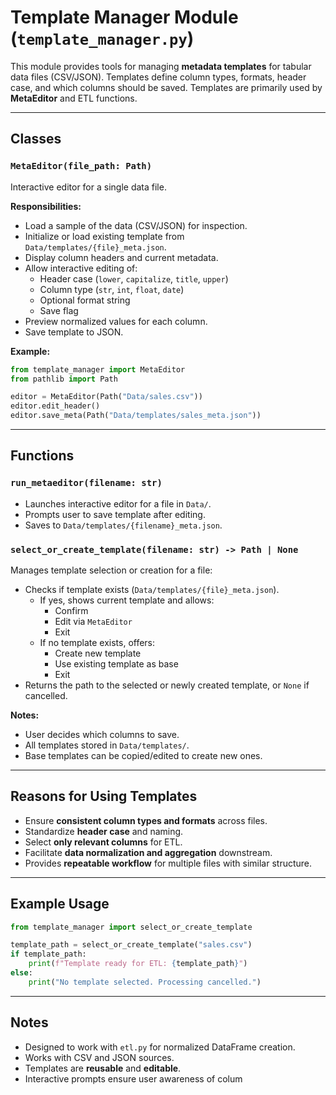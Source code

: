 # Template Manager Module (`template_manager.py`)

This module provides tools for managing **metadata templates** for tabular data files (CSV/JSON). Templates define column types, formats, header case, and which columns should be saved. Templates are primarily used by **MetaEditor** and ETL functions.

---

## Classes

### `MetaEditor(file_path: Path)`

Interactive editor for a single data file.

**Responsibilities:**
- Load a sample of the data (CSV/JSON) for inspection.
- Initialize or load existing template from `Data/templates/{file}_meta.json`.
- Display column headers and current metadata.
- Allow interactive editing of:
  - Header case (`lower`, `capitalize`, `title`, `upper`)
  - Column type (`str`, `int`, `float`, `date`)
  - Optional format string
  - Save flag
- Preview normalized values for each column.
- Save template to JSON.

**Example:**

```python
from template_manager import MetaEditor
from pathlib import Path

editor = MetaEditor(Path("Data/sales.csv"))
editor.edit_header()
editor.save_meta(Path("Data/templates/sales_meta.json"))
```

---

## Functions

### `run_metaeditor(filename: str)`

- Launches interactive editor for a file in `Data/`.
- Prompts user to save template after editing.
- Saves to `Data/templates/{filename}_meta.json`.

### `select_or_create_template(filename: str) -> Path | None`

Manages template selection or creation for a file:

- Checks if template exists (`Data/templates/{file}_meta.json`).
  - If yes, shows current template and allows:
    - Confirm
    - Edit via `MetaEditor`
    - Exit
  - If no template exists, offers:
    - Create new template
    - Use existing template as base
    - Exit
- Returns the path to the selected or newly created template, or `None` if cancelled.

**Notes:**
- User decides which columns to save.
- All templates stored in `Data/templates/`.
- Base templates can be copied/edited to create new ones.

---

## Reasons for Using Templates

- Ensure **consistent column types and formats** across files.
- Standardize **header case** and naming.
- Select **only relevant columns** for ETL.
- Facilitate **data normalization and aggregation** downstream.
- Provides **repeatable workflow** for multiple files with similar structure.

---

## Example Usage

```python
from template_manager import select_or_create_template

template_path = select_or_create_template("sales.csv")
if template_path:
    print(f"Template ready for ETL: {template_path}")
else:
    print("No template selected. Processing cancelled.")
```

---

## Notes

- Designed to work with `etl.py` for normalized DataFrame creation.
- Works with CSV and JSON sources.
- Templates are **reusable** and **editable**.
- Interactive prompts ensure user awareness of colum